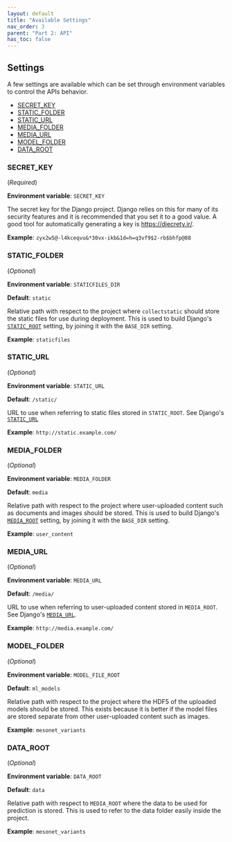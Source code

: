 ```yaml
---
layout: default
title: "Available Settings"
nav_order: 3
parent: "Part 2: API"
has_toc: false
---
```


## <!-- omit in toc --> Settings

A few settings are available which can be set through environment variables to control the APIs behavior.

- [SECRET_KEY](#secret_key)
- [STATIC_FOLDER](#static_folder)
- [STATIC_URL](#static_url)
- [MEDIA_FOLDER](#media_folder)
- [MEDIA_URL](#media_url)
- [MODEL_FOLDER](#model_folder)
- [DATA_ROOT](#data_root)

### SECRET_KEY

(_Required_)

**Environment variable**: `SECRET_KEY`

The secret key for the Django project. Django relies on this for many of its security features and it is recommended that you set it to a good value. A good tool for automatically generating a key is <https://djecrety.ir/>.

**Example**: `zyx2w5@-l4kceqvu&*30vx-ikb&1d=h=q3vf9$2-rb$bhfp@88`

### STATIC_FOLDER

(_Optional_)

**Environment variable**: `STATICFILES_DIR`

**Default**: `static`

Relative path with respect to the project where `collectstatic` should store the static files for use during deployment. This is used to build Django's [`STATIC_ROOT`](https://docs.djangoproject.com/en/3.2/ref/settings/#static-root) setting, by joining it with the `BASE_DIR` setting.

**Example**: `staticfiles`

### STATIC_URL

(_Optional_)

**Environment variable**: `STATIC_URL`

**Default**: `/static/`

URL to use when referring to static files stored in `STATIC_ROOT`. See Django's [`STATIC_URL`](https://docs.djangoproject.com/en/3.2/ref/settings/#static-url)

**Example**: `http://static.example.com/`

### MEDIA_FOLDER

(_Optional_)

**Environment variable**: `MEDIA_FOLDER`

**Default**: `media`

Relative path with respect to the project where user-uploaded content such as documents and images should be stored. This is used to build Django's [`MEDIA_ROOT`]() setting, by joining it with the `BASE_DIR` setting.

**Example**: `user_content`

### MEDIA_URL

(_Optional_)

**Environment variable**: `MEDIA_URL`

**Default**: `/media/`

URL to use when referring to user-uploaded content stored in `MEDIA_ROOT`. See Django's [`MEDIA_URL`]().

**Example**: `http://media.example.com/`

### MODEL_FOLDER

(_Optional_)

**Environment variable**: `MODEL_FILE_ROOT`

**Default**: `ml_models`

Relative path with respect to the project where the HDF5 of the uploaded models should be stored. This exists because it is better if the model files are stored separate from other user-uploaded content such as images.

**Example**: `mesonet_variants`

### DATA_ROOT

(_Optional_)

**Environment variable**: `DATA_ROOT`

**Default**: `data`

Relative path with respect to `MEDIA_ROOT` where the data to be used for prediction is stored. This is used to refer to the data folder easily inside the project.

**Example**: `mesonet_variants`
